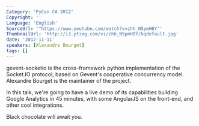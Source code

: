 ```yaml
---
Category: 'PyCon CA 2012'
Copyright: ''
Language: 'English'
SourceUrl: '"https://www.youtube.com/watch?v=zhh_N5pmHBY"'
ThumbnailUrl: 'http://i3.ytimg.com/vi/zhh_N5pmHBY/hqdefault.jpg'
date: '2012-11-11'
speakers: [Alexandre Bourget]
tags: []
---
```

gevent-socketio is the cross-framework python implementation of the Socket.IO
protocol, based on Gevent's cooperative concurrency model. Alexandre Bourget
is the maintainer of the project.

In this talk, we're going to have a live demo of its capabilities building
Google Analytics in 45 minutes, with some AngularJS on the front-end, and
other cool integrations.

Black chocolate will await you.

